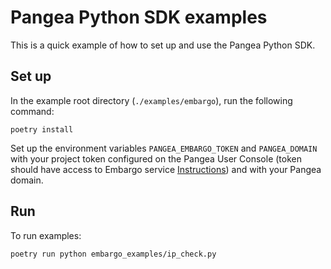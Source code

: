 # Pangea Python SDK examples

This is a quick example of how to set up and use the Pangea Python SDK.

## Set up

In the example root directory (`./examples/embargo`), run the following command:

```
poetry install
```

Set up the environment variables `PANGEA_EMBARGO_TOKEN` and `PANGEA_DOMAIN` with
your project token configured on the Pangea User Console (token should have
access to Embargo service [Instructions](https://pangea.cloud/docs/admin-guide/tokens))
and with your Pangea domain.

## Run

To run examples:

```
poetry run python embargo_examples/ip_check.py
```
